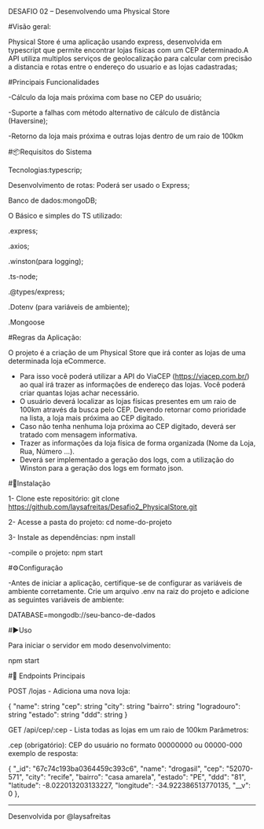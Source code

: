 DESAFIO 02 – Desenvolvendo uma Physical Store

#Visão geral:

Physical Store é uma aplicação usando express, desenvolvida em typescript que permite encontrar lojas
fisicas com um CEP determinado.A API utiliza multiplos serviços de geolocalização para calcular com precisão
a distancia e rotas entre o endereço do usuario e as lojas cadastradas;

#Principais Funcionalidades

-Cálculo da loja mais próxima com base no CEP do usuário;

-Suporte a falhas com método alternativo de cálculo de distância (Haversine);

-Retorno da loja mais próxima e outras lojas dentro de um raio de 100km


#📦Requisitos do Sistema

Tecnologias:typescrip;

Desenvolvimento de rotas: Poderá ser usado o Express;

Banco de dados:mongoDB;

O Básico e simples do TS utilizado:

.express;

.axios;

.winston(para logging);

.ts-node;

.@types/express;

.Dotenv (para variáveis de ambiente);

.Mongoose

#Regras da Aplicação:

O projeto é a criação de um Physical Store que irá conter as lojas de uma determinada loja eCommerce.
- Para isso você poderá utilizar a API do ViaCEP (https://viacep.com.br/) ao qual irá trazer as informações de endereço das lojas. Você poderá criar quantas lojas achar necessário.
- O usuário deverá localizar as lojas físicas presentes em um raio de 100km através da busca pelo CEP. Devendo retornar como prioridade na lista, a loja mais próxima ao CEP digitado.
- Caso não tenha nenhuma loja próxima ao CEP digitado, deverá ser tratado com mensagem informativa.
- Trazer as informações da loja física de forma organizada (Nome da Loja, Rua, Número ...).
- Deverá ser implementado a geração dos logs, com a utilização do Winston para a geração dos logs em formato json.

 #🔧Instalação
 
 1- Clone este repositório:
 git clone https://github.com/laysafreitas/Desafio2_PhysicalStore.git

2-  Acesse a pasta do projeto:
  cd nome-do-projeto

3- Instale as dependências:
npm install

-compile o projeto:
npm start

#⚙️Configuração

-Antes de iniciar a aplicação, certifique-se de configurar as variáveis de ambiente corretamente.
Crie um arquivo .env na raiz do projeto e adicione as seguintes variáveis de ambiente:

DATABASE=mongodb://seu-banco-de-dados


#▶️Uso

Para iniciar o servidor em modo desenvolvimento:

npm start

#📌 Endpoints Principais

POST /lojas - Adiciona uma nova loja:

{
 "name": string
 "cep": string
 "city": string
 "bairro": string
 "logradouro": string
 "estado": string
 "ddd": string
}

GET /api/cep/:cep - Lista todas as lojas em um raio de 100km
Parâmetros:

.cep (obrigatório): CEP do usuário no formato 00000000 ou 00000-000
exemplo de resposta:

{
        "_id": "67c74c193ba0364459c393c6",
        "name": "drogasil",
        "cep": "52070-571",
        "city": "recife",
        "bairro": "casa amarela",
        "estado": "PE",
        "ddd": "81",
        "latitude": -8.022013203133227,
        "longitude": -34.922386513770135,
        "__v": 0
    },

_______________________________________________________________________________________________________________________________________________________________________________________________________________

Desenvolvida por @laysafreitas


